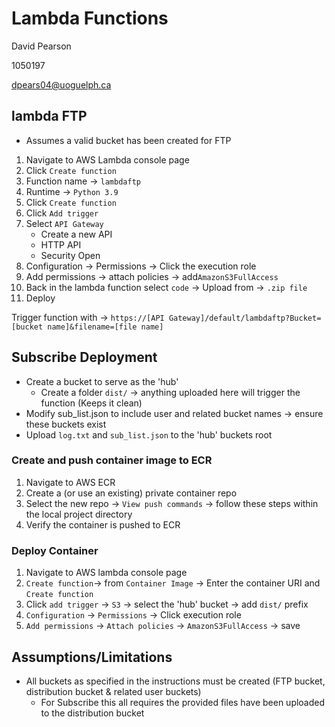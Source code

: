# Lambda Functions

David Pearson

1050197

dpears04@uoguelph.ca

## lambda FTP

- Assumes a valid bucket has been created for FTP

1. Navigate to AWS Lambda console page
2. Click `Create function`
3. Function name -> `lambdaftp`
4. Runtime -> `Python 3.9`
5. Click `Create function`
6. Click `Add trigger`
7. Select `API Gateway`
   - Create a new API
   - HTTP API
   - Security Open
8. Configuration -> Permissions -> Click the execution role
9. Add permissions -> attach policies -> add`AmazonS3FullAccess`
10. Back in the lambda function select `code` -> Upload from -> `.zip file`
11. Deploy

Trigger function with -> `https://[API Gateway]/default/lambdaftp?Bucket=[bucket name]&filename=[file name]`

## Subscribe Deployment

- Create a bucket to serve as the 'hub'
  - Create a folder `dist/` -> anything uploaded here will trigger the function (Keeps it clean)
- Modify sub_list.json to include user and related bucket names -> ensure these buckets exist
- Upload `log.txt` and `sub_list.json` to the 'hub' buckets root

### Create and push container image to ECR

1. Navigate to AWS ECR
2. Create a (or use an existing) private container repo
3. Select the new repo -> `View push commands` -> follow these steps within the local project directory
4. Verify the container is pushed to ECR

### Deploy Container

1. Navigate to AWS lambda console page
2. `Create function`-> from `Container Image` -> Enter the container URI and `Create function`
3. Click `add trigger` -> `S3` -> select the 'hub' bucket -> add `dist/` prefix
4. `Configuration` -> `Permissions` -> Click execution role
5. `Add permissions` -> `Attach policies` -> `AmazonS3FullAccess` -> save

## Assumptions/Limitations

- All buckets as specified in the instructions must be created (FTP bucket, distribution bucket & related user buckets)
  - For Subscribe this all requires the provided files have been uploaded to the distribution bucket
